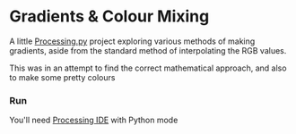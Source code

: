# Gradients & Colour Mixing

A little [Processing.py](https://py.processing.org/) project exploring various methods of making gradients, aside from the standard method of interpolating the RGB values.

This was in an attempt to find the correct mathematical approach, and also to make some pretty colours

### Run

You'll need [Processing IDE](https://processing.org/) with Python mode